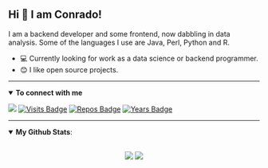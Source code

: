 ## Hi 👋 I am Conrado!

I am a backend developer and some frontend, now dabbling in data analysis. Some of the languages I use are Java, Perl, Python and R.

- ‍💻 Currently looking for work as a data science or backend programmer.
- 😊 I like open source projects.

---

<details open>
 <summary><b>To connect with me</b></summary>
 <p align = "center">

  [<img src="https://img.shields.io/badge/linkedin-%230077B5.svg?&style=for-the-badge&logo=linkedin&logoColor=white" />](https://www.linkedin.com/in/conrado-reyes-a8066419/)
  [![Visits Badge](https://badges.pufler.dev/visits/c0reyes/c0reyes?style=for-the-badge)](https://github.com/c0reyes)
  [![Repos Badge](https://badges.pufler.dev/repos/c0reyes?style=for-the-badge)](https://github.com/c0reyes)
  [![Years Badge](https://badges.pufler.dev/years/c0reyes?style=for-the-badge)](https://github.com/c0reyes)

 </p>
</details>

---

<details open>
 <summary><b>My Github Stats</b>: </summary>
 <br>
 <p align = "center">

  <img src = "https://github-readme-stats.vercel.app/api?username=c0reyes&show_icons=true&line_height=27&theme=dark">
  <img src = "https://github-readme-stats.vercel.app/api/top-langs/?username=c0reyes&hide=css,html,ruby,perl&theme=dark">

 </p>
</details>
